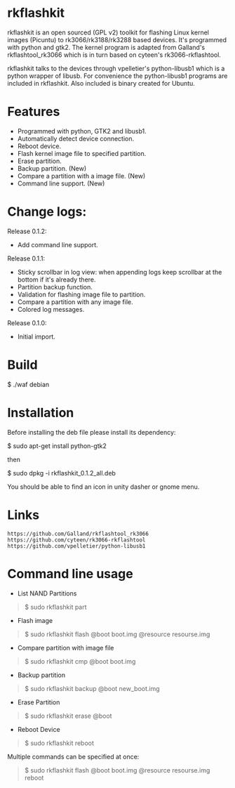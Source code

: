 rkflashkit
==========

rkflashkit is an open sourced (GPL v2) toolkit for flashing Linux kernel images (Picuntu) to rk3066/rk3188/rk3288 based devices. It's programmed with python and gtk2. The kernel program is adapted from Galland's rkflashtool_rk3066 which is in turn based on cyteen's rk3066-rkflashtool.

rkflashkit talks to the devices through vpelletier's python-libusb1 which is a python wrapper of libusb. For convenience the python-libusb1 programs are included in rkflashkit. Also included is binary created for Ubuntu.


Features
========
* Programmed with python, GTK2 and libusb1.
* Automatically detect device connection.
* Reboot device.
* Flash kernel image file to specified partition.
* Erase partition.
* Backup partition. (New)
* Compare a partition with a image file. (New)
* Command line support. (New)

Change logs:
============

Release 0.1.2:
* Add command line support.

Release 0.1.1:
* Sticky scrollbar in log view: when appending logs keep scrollbar at the bottom if it's already there.
* Partition backup function.
* Validation for flashing image file to partition.
* Compare a partition with any image file.
* Colored log messages.


Release 0.1.0:
* Initial import.


Build
=====

$ ./waf debian


Installation
============

Before installing the deb file please install its dependency:

$ sudo apt-get install python-gtk2

then

$ sudo dpkg -i rkflashkit_0.1.2_all.deb

You should be able to find an icon in unity dasher or gnome menu.


Links
=====
    https://github.com/Galland/rkflashtool_rk3066
    https://github.com/cyteen/rk3066-rkflashtool
    https://github.com/vpelletier/python-libusb1


Command line usage
==================

* List NAND Partitions
>$ sudo rkflashkit part

* Flash image
>$ sudo rkflashkit flash @boot boot.img @resource resourse.img

* Compare partition with image file
>$ sudo rkflashkit cmp @boot boot.img

* Backup partition
>$ sudo rkflashkit backup @boot new_boot.img

* Erase Partition
>$ sudo rkflashkit erase @boot

* Reboot Device
>$ sudo rkflashkit reboot

Multiple commands can be specified at once:
>$ sudo rkflashkit flash @boot boot.img @resource resourse.img reboot
